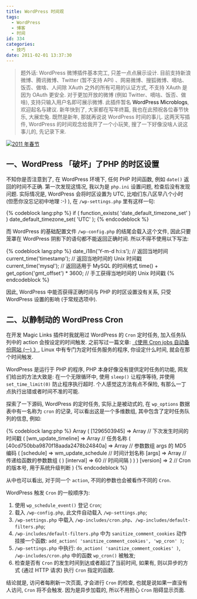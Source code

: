 ```yaml
---
title: WordPress 时间观
tags:
  - WordPress
  - 博客
  - 时间
id: 334
categories:
  - 技巧
date: 2011-02-01 13:37:30
---
```


> 题外话: WordPress 微博插件基本完工, 只差一点点展示设计. 目前支持新浪微博、腾讯微博、Twitter (暂不支持 API) 、网易微博、搜狐微博、嘀咕、饭否、做啥、人间除 XAuth 之外的所有可用的认证方式, 不支持 XAuth 是因为 OAuth 更安全. 对于更加开放的微博 (例如 Twitter、嘀咕、饭否、做啥), 支持只输入用户名即可展示微博. 此插件暂名 <span style="color: #000000;">WordPress Microblogs</span>, 欢迎起名与建议.
> 新年快到了, 大家都在写年终篇, 我也在此预祝各位春节快乐, 大展宏兔.
既然是新年, 那就再说说 WordPress 时间的事儿. 这两天写插件, WordPress 的时间观念给我开了一个小玩笑, 搜了一下好像没啥人说这事儿的, 先记录下来.

[![2011 年春节](//beamnote-img.oss-cn-shanghai.aliyuncs.com/2011/2011-spring.jpg)](//beamnote-img.oss-cn-shanghai.aliyuncs.com/2011/2011-spring.jpg)<!-- more -->

## 一、WordPress 「破坏」了PHP 的时区设置

不知你是否注意到了, 在 WordPress 环境下, 任何 PHP 时间函数, 例如 `date()` 返回的时间不正确. 第一次发现这情况, 我以为是 `php.ini` 设置问题, 检查后没有发现问题. 实际情况是, WordPress 会将时区设置为 UTC, 比咱们东八区早八个小时 (但愿你没忘记初中地理 :-) ), 在 `/wp-settings.php` 里有这样一句:

{% codeblock lang:php %}
if ( function_exists( 'date_default_timezone_set' ) )
    date_default_timezone_set( 'UTC' );
{% endcodeblock %}

而 WordPress 的基础配置文件 `/wp-config.php` 的结尾会载入这个文件, 因此只要笼罩在 WordPress 阴影下的语句都不能返回正确时间. 所以不得不使用以下写法:

{% codeblock lang:php %}
date_i18n('Y-m-d h:i:s');                   // 返回当地时间
current_time('timestamp');                  // 返回当地时间的 Unix 时间戳
current_time('mysql');                      // 返回适用于 MySQL 的时间格式
time() + get_option('gmt_offset') * 3600;   // 手工获得当地时间的 Unix 时间戳
{% endcodeblock %}

因此, WordPress 中能否获得正确时间与 PHP 的时区设置没有关系, 只受 WordPress 设置的影响 (于常规选项中).

## 二、以静制动的 WordPress Cron

在开发 Magic Links 插件时我就用过 WordPress 的 `Cron` 定时任务, 加入任务队列中的 action 会按设定的时间触发. 之前写过一篇文章: [《使用 Cron jobs 自动备份网站 (一) 》](//beamnote.com/2010/cpanel-automatic-backup-chapter-1/), Linux 中有专门为定时任务服务的程序, 你设定什么时间, 就会在那个时间触发.

WordPress 是运行于 PHP 的程序, PHP 本身好像没有提供定时任务的功能, 网友们给出的方法大致是: 在一个无限循环中, 使用 `sleep()` 让程序等待, 并使用 `set_time_limit(0)` 防止程序执行超时. 个人感觉这方法有点不保险, 有那么一丁点执行出错或者时间不准的可能.

探索了一下源码, WordPress 的定时任务, 实际上是被动式的, 在 `wp_options` 数据表中有一名称为 `cron` 的记录, 可以看出这是一个多维数组, 其中包含了定时任务队列的信息, 例如:

{% codeblock lang:php %}
Array
(
    [1296503945] => Array                                           // 下次发生时间的时间戳
        (
            [wm_update_timeline] => Array                           // 任务名称
                (
                    [40cd750bba9870f18aada2478b24840a] => Array     // 参数数组 args 的 MD5 编码
                        (
                            [schedule] => wm_update_schedule        // 时间计划名称
                            [args] => Array                         // 传递给函数的参数数组
                                (
                                )
                            [interval] => 60                        // 时间间隔
                        )
                )
        )
    [version] => 2                                                  // Cron 的版本号, 用于系统升级判断
)
{% endcodeblock %}

从中也可以看出, 对于同一个 `action`, 不同的参数也会被看作不同的 `Cron`.

WordPress 触发 `Cron` 的一般顺序为:

1. 使用 `wp_schedule_event()` 登记 `Cron`;
2. 载入 `/wp-config.php`, 此文件自动载入 `/wp-settings.php`;
3. `/wp-settings.php` 中载入 `/wp-includes/cron.php`、`/wp-includes/default-filters.php`;
4. `/wp-includes/default-filters.php` 中为 `sanitize_comment_cookies` 动作挂接一个函数: `add_action( 'sanitize_comment_cookies', 'wp_cron' )`;
5. `/wp-settings.php` 中执行: `do_action( 'sanitize_comment_cookies' )`, `/wp-includes/cron.php` 中的函数 `wp_cron()` 被触发;
6. 检查是否有 `Cron` 的发生时间到达或者超过了当前时间, 如果有, 则以异步的方式 (通过 HTTP 请求) 执行 `Cron` 指定的函数.

结论就是, 访问者每刷新一次页面, 才会进行 `Cron` 的检查, 也就是说如果一直没有人访问, `Cron` 将不会触发. 因为是异步加载的, 所以不用担心 `Cron` 阻碍显示页面.
